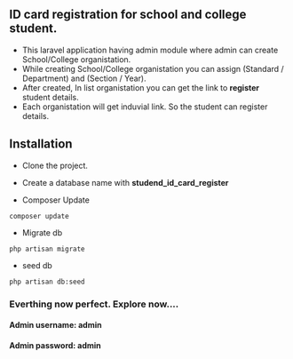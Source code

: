 ## ID card registration for school and college student.

- This laravel application having admin module where admin can create School/College organistation.
- While creating School/College organistation you can assign (Standard / Department) and (Section / Year). 
- After created, In list organistation you can get the link to **register** student details.
- Each organistation will get induvial link. So the student can register details.

## Installation

- Clone the project.

- Create a database name with **studend_id_card_register**

- Composer Update

```shell
composer update
```

- Migrate db

```shell
php artisan migrate
```

- seed db

```shell
php artisan db:seed
```

### Everthing now perfect. Explore now....

#### Admin username: admin
#### Admin password: admin
